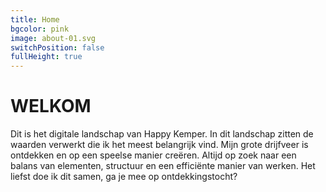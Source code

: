 ```yaml
---
title: Home
bgcolor: pink
image: about-01.svg
switchPosition: false
fullHeight: true
---
```


# WELKOM

Dit is het digitale landschap van Happy Kemper. In dit landschap zitten de waarden verwerkt die ik het meest belangrijk vind. Mijn grote drijfveer is ontdekken en op een speelse manier creëren. Altijd op zoek naar een balans van elementen, structuur en een efficiënte manier van werken. Het liefst doe ik dit samen, ga je mee op ontdekkingstocht?

